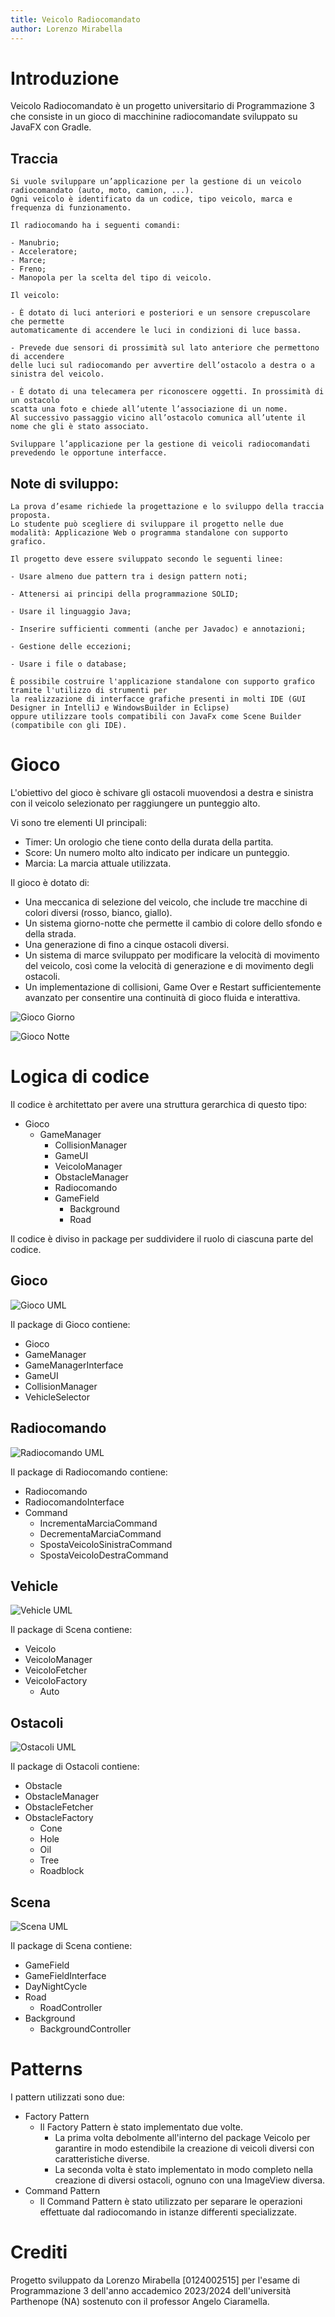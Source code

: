```yaml
---
title: Veicolo Radiocomandato
author: Lorenzo Mirabella
---
```


# Introduzione

Veicolo Radiocomandato è un progetto universitario di Programmazione 3 che consiste in un gioco di macchinine
radiocomandate sviluppato su JavaFX con Gradle.

## Traccia

    Si vuole sviluppare un’applicazione per la gestione di un veicolo radiocomandato (auto, moto, camion, ...).
    Ogni veicolo è identificato da un codice, tipo veicolo, marca e frequenza di funzionamento.

    Il radiocomando ha i seguenti comandi:

    - Manubrio;
    - Acceleratore;
    - Marce;
    - Freno;
    - Manopola per la scelta del tipo di veicolo.

    Il veicolo:
    
    - È dotato di luci anteriori e posteriori e un sensore crepuscolare che permette
    automaticamente di accendere le luci in condizioni di luce bassa.
    
    - Prevede due sensori di prossimità sul lato anteriore che permettono di accendere
    delle luci sul radiocomando per avvertire dell’ostacolo a destra o a sinistra del veicolo.
    
    - È dotato di una telecamera per riconoscere oggetti. In prossimità di un ostacolo
    scatta una foto e chiede all’utente l’associazione di un nome.
    Al successivo passaggio vicino all’ostacolo comunica all’utente il nome che gli è stato associato.

    Sviluppare l’applicazione per la gestione di veicoli radiocomandati prevedendo le opportune interfacce.

## Note di sviluppo:

    La prova d’esame richiede la progettazione e lo sviluppo della traccia proposta.
    Lo studente può scegliere di sviluppare il progetto nelle due modalità: Applicazione Web o programma standalone con supporto grafico.

    Il progetto deve essere sviluppato secondo le seguenti linee:

    - Usare almeno due pattern tra i design pattern noti;

    - Attenersi ai principi della programmazione SOLID;

    - Usare il linguaggio Java;

    - Inserire sufficienti commenti (anche per Javadoc) e annotazioni;

    - Gestione delle eccezioni;

    - Usare i file o database;
    
    È possibile costruire l'applicazione standalone con supporto grafico tramite l'utilizzo di strumenti per
    la realizzazione di interfacce grafiche presenti in molti IDE (GUI Designer in IntelliJ e WindowsBuilder in Eclipse)
    oppure utilizzare tools compatibili con JavaFx come Scene Builder (compatibile con gli IDE).

# Gioco

L'obiettivo del gioco è schivare gli ostacoli muovendosi a destra e sinistra con il veicolo selezionato per raggiungere
un punteggio alto.

Vi sono tre elementi UI principali:

- Timer: Un orologio che tiene conto della durata della partita.
- Score: Un numero molto alto indicato per indicare un punteggio.
- Marcia: La marcia attuale utilizzata.

Il gioco è dotato di:

- Una meccanica di selezione del veicolo, che include tre macchine di colori diversi (rosso, bianco, giallo).
- Un sistema giorno-notte che permette il cambio di colore dello sfondo e della strada.
- Una generazione di fino a cinque ostacoli diversi.
- Un sistema di marce sviluppato per modificare la velocità di movimento del veicolo, così come la velocità di
  generazione e di movimento degli ostacoli.
- Un implementazione di collisioni, Game Over e Restart sufficientemente avanzato per consentire una continuità di gioco
  fluida e interattiva.

![Gioco Giorno](images/gioco1.png)

![Gioco Notte](images/gioco2.png)

# Logica di codice

Il codice è architettato per avere una struttura gerarchica di questo tipo:

- Gioco
    - GameManager
        - CollisionManager
        - GameUI
        - VeicoloManager
        - ObstacleManager
        - Radiocomando
        - GameField
            - Background
            - Road

Il codice è diviso in package per suddividere il ruolo di ciascuna parte del codice.

## Gioco

![Gioco UML](images/Gioco.png)

Il package di Gioco contiene:

- Gioco
- GameManager
- GameManagerInterface
- GameUI
- CollisionManager
- VehicleSelector

## Radiocomando

![Radiocomando UML](images/Radiocomando.png)

Il package di Radiocomando contiene:

- Radiocomando
- RadiocomandoInterface
- Command
    - IncrementaMarciaCommand
    - DecrementaMarciaCommand
    - SpostaVeicoloSinistraCommand
    - SpostaVeicoloDestraCommand

## Vehicle

![Vehicle UML](images/Vehicle.png)

Il package di Scena contiene:

- Veicolo
- VeicoloManager
- VeicoloFetcher
- VeicoloFactory
    - Auto

## Ostacoli

![Ostacoli UML](images/Ostacoli.png)

Il package di Ostacoli contiene:

- Obstacle
- ObstacleManager
- ObstacleFetcher
- ObstacleFactory
    - Cone
    - Hole
    - Oil
    - Tree
    - Roadblock

## Scena

![Scena UML](images/Scena.png)

Il package di Scena contiene:

- GameField
- GameFieldInterface
- DayNightCycle
- Road
    - RoadController
- Background
    - BackgroundController

# Patterns

I pattern utilizzati sono due:

- Factory Pattern
    - Il Factory Pattern è stato implementato due volte.
        - La prima volta debolmente all'interno del package Veicolo per
          garantire in modo estendibile la creazione di veicoli diversi con caratteristiche diverse.
        - La seconda volta è stato implementato in modo completo nella creazione di diversi ostacoli, ognuno con una
          ImageView diversa.
- Command Pattern
    - Il Command Pattern è stato utilizzato per separare le operazioni effettuate dal radiocomando in istanze differenti
      specializzate.

# Crediti

Progetto sviluppato da Lorenzo Mirabella [0124002515] per l'esame di Programmazione 3 dell'anno accademico 2023/2024
dell'università Parthenope (NA) sostenuto con il professor Angelo Ciaramella.